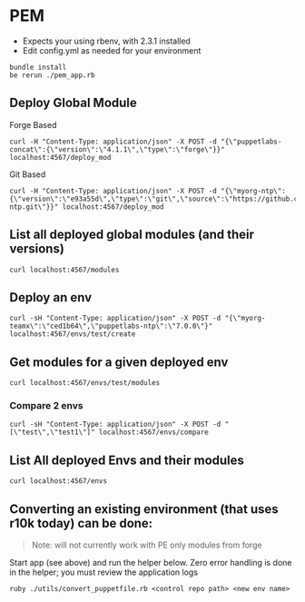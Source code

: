 # PEM

- Expects your using rbenv, with 2.3.1 installed
- Edit config.yml as needed for your environment

```
bundle install
be rerun ./pem_app.rb
```

## Deploy Global Module

Forge Based  
```
curl -H "Content-Type: application/json" -X POST -d "{\"puppetlabs-concat\":{\"version\":\"4.1.1\",\"type\":\"forge\"}}" localhost:4567/deploy_mod  
```

Git Based  
```
curl -H "Content-Type: application/json" -X POST -d "{\"myorg-ntp\":{\"version\":\"e93a55d\",\"type\":\"git\",\"source\":\"https://github.com/ipcrm/ipcrm-ntp.git\"}}" localhost:4567/deploy_mod
```


## List all deployed global modules (and their versions)
```
curl localhost:4567/modules  
```

## Deploy an env
```
curl -sH "Content-Type: application/json" -X POST -d "{\"myorg-teamx\":\"ced1b64\",\"puppetlabs-ntp\":\"7.0.0\"}" localhost:4567/envs/test/create  
```

## Get modules for a given deployed env
```
curl localhost:4567/envs/test/modules  
```

### Compare 2 envs
```
curl -sH "Content-Type: application/json" -X POST -d "[\"test\",\"test1\"]" localhost:4567/envs/compare  
```

## List All deployed Envs and their modules
```
curl localhost:4567/envs  
```

## Converting an existing environment (that uses r10k today) can be done:

> Note: will not currently work with PE only modules from forge

Start app (see above) and run the helper below.  Zero error handling is done in the helper; you must review the application logs
```
ruby ./utils/convert_puppetfile.rb <control repo path> <new env name>
```



